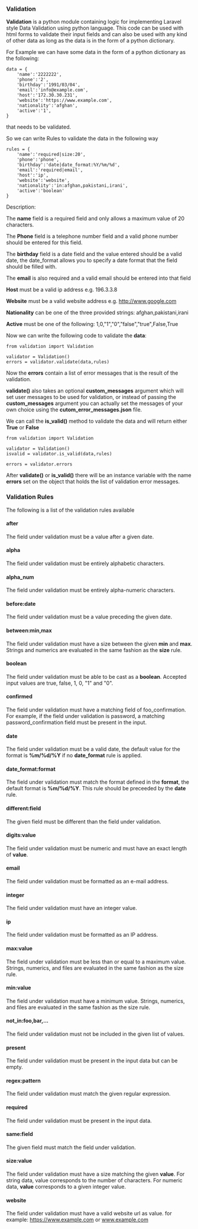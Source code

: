 ### Validation

**Validation** is a python module containing logic for implementing Laravel style Data Validation using python language. This code can be used with html forms to validate their input fields and can also be used with any kind of other data as long as the data is in the form of a python dictionary.

For Example we can have some data in the form of a python dictionary as the following:

    data = { 
        'name':'2222222',   
        'phone':'2',  
        'birthday':'1991/03/04',    
        'email':'info@example.com',    
        'host':'172.30.30.231',  
        'website':'https://www.example.com', 
        'nationality':'afghan',
        'active':'1',  
    }

that needs to be validated.

So we can write Rules to validate the data in the following way

    rules = { 
        'name':'required|size:20',   
        'phone':'phone', 
        'birthday':'date|date_format:%Y/%m/%d', 
        'email':'required|email',
        'host':'ip', 
        'website':'website', 
        'nationality':'in:afghan,pakistani,irani',
        'active':'boolean'
    }  

Description:

The **name** field is a required field and only allows a maximum value of 20 characters.

The **Phone** field is a telephone number field and a valid phone number should be entered for this field.

The **birthday** field is a date field and the value entered should be a valid date, the date_format allows you to specify a date format that the field should be filled with.

The **email** is also required and a valid email should be entered into that field  

**Host** must be a valid ip address e.g. 196.3.3.8

**Website** must be a valid website address e.g. http://www.google.com  

**Nationality** can be one of the three provided strings: afghan,pakistani,irani  

**Active** must be one of the following: 1,0,"1","0","false","true",False,True


Now we can write the following code to validate the **data**:

    from validation import Validation

    validator = Validation()
    errors = validator.validate(data,rules)

Now the **errors** contain a list of  error messages that is the result of the validation.

**validate()** also takes an optional **custom_messages** argument which will set user messages to be used for validation, or instead of passing the **custom_messages** argument you can actually set the messages of your own choice using the **cutom_error_messages.json** file.


We can call the **is_valid()** method to validate the data and will return either **True** or **False** 

    from validation import Validation

    validator = Validation()
    isvalid = validator.is_valid(data,rules)
	
    errors = validator.errors
    
After **validate()** or **is_valid()** there will be an instance variable with the name **errors** set on the object that holds the list of validation error messages.

### Validation Rules

The following is a list of the validation rules available

#### after

The field under validation must be a value after a given date.

#### alpha

The field under validation must be entirely alphabetic characters.

#### alpha_num

The field under validation must be entirely alpha-numeric characters.

#### before:date

The field under validation must be a value preceding the given date.

#### between:min,max

The field under validation must have a size between the given **min** and **max**. Strings and numerics are evaluated in the same fashion as the **size** rule.

#### boolean

The field under validation must be able to be cast as a **boolean**. Accepted input values are true, false, 1, 0, "1" and "0".

#### confirmed

The field under validation must have a matching field of foo_confirmation. For example, if the field under validation is password, a matching password_confirmation field must be present in the input.

#### date

The field under validation must be a valid date, the default value for the format is **%m/%d/%Y** if no **date_format** rule is applied.

#### date_format:format

The field under validation must match the format defined in the **format**, the default format is **%m/%d/%Y**. This rule should be preceeded by the **date** rule.

#### different:field

The given field must be different than the field under validation.

#### digits:value

The field under validation must be numeric and must have an exact length of **value**.

#### email

The field under validation must be formatted as an e-mail address.

#### integer

The field under validation must have an integer value.

#### ip

The field under validation must be formatted as an IP address.

#### max:value

The field under validation must be less than or equal to a maximum value. Strings, numerics, and files are evaluated in the same fashion as the size rule.

#### min:value

The field under validation must have a minimum value. Strings, numerics, and files are evaluated in the same fashion as the size rule.

#### not_in:foo,bar,...

The field under validation must not be included in the given list of values.

#### present

The field under validation must be present in the input data but can be empty.

#### regex:pattern

The field under validation must match the given regular expression.

#### required

The field under validation must be present in the input data.

#### same:field

The given field must match the field under validation.

#### size:value

The field under validation must have a size matching the given **value**. For string data, value corresponds to the number of characters. For numeric data, **value** corresponds to a given integer value.

#### website

The field under validation must have a valid website url as value. for example: https://www.example.com or www.example.com
